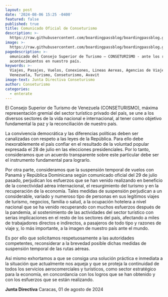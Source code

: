 ```yaml
---
layout: post
date: '2024-08-06 15:25 -0400'
featured: false
published: true
title: Comunicado Oficial de Conseturismo
description: >-
  https://raw.githubusercontent.com/boardingpassblog/boardingpassblog.github.io/main/assets/images/Junta-Conseturismo.jpg
image: >-
  https://raw.githubusercontent.com/boardingpassblog/boardingpassblog.github.io/main/assets/images/Junta-Conseturismo.jpg
pagedescription: >-
  omunicado del Consejo Superior de Turismo – CONSETURISMO - ante los recientes
  acontecimientos en nuestro país.
keywords: >-
  Viajes, Pasajes, Vuelos, Conexiones, Lineas Aereas, Agencias de Viaje,
  Venezuela, Turismo, Conseturismo, Avavit
image-text: Junta Directiva Conseturismo
author: Conseturismo
categories:
  - enterate
---
```

El Consejo Superior de Turismo de Venezuela (CONSETURISMO), máxima representación gremial del sector turístico privado del país, se une a los diversos sectores de la vida nacional e internacional, al tener como objetivo fundamental la paz y la reconciliación de nuestro país.

La convivencia democrática y las diferencias políticas deben ser canalizadas con respeto a las
leyes de la República. Para ello debe inexorablemente el país confiar en el resultado de la
voluntad popular expresada el 28 de julio en las elecciones presidenciales. Por lo tanto,
consideramos que un acuerdo transparente sobre este particular debe ser el instrumento
fundamental para lograrlo.

Por otra parte, consideramos que la suspensión temporal de vuelos con Panamá y República
Dominicana según comunicado oficial del 29 de julio pasado, perjudican los esfuerzos que se
han venido realizando en beneficio de la conectividad aérea internacional, el resurgimiento del
turismo y en la recuperación de la economía. Tales medidas de suspensión perjudican a un considerable, variado y numeroso tipo de personas en sus legítimos viajes de turismo, negocios, familia o salud, a la ocupación hotelera a nivel nacional que se ha venido recuperando con muchos esfuerzos después de la pandemia, al sostenimiento de las actividades del sector turístico con serias implicaciones en el resto de los sectores del país, afectando a miles de trabajadores directos e indirectos, a pasajeros de todo tipo y razones de viaje y, lo más importante, a la imagen de nuestro país ante el mundo.

Es por ello que solicitamos respetuosamente a las autoridades competentes, reconsiderar a la
brevedad posible dichas medidas de suspensión temporal de las rutas aéreas.

Así mismo exhortamos a que se consiga una solución práctica e inmediata a la situación que
actualmente nos aqueja y que se proteja la continuidad de todos los servicios aerocomerciales
y turísticos, como sector estratégico para la economía, en concordancia con los logros que se
han obtenido y con los esfuerzos que se están realizando.

**Junta Directiva**
Caracas, 01 de agosto de 2024
